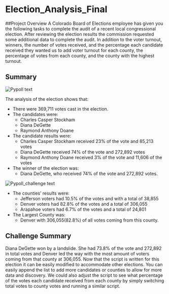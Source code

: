 # Election_Analysis_Final

##Project Overview
A Colorado Board of Elections employee has given you the following tasks to complete the audit of a recent local congressional election. After reviewing the election results the commission requested some additional data to complete the audit. In addition to the voter turnout, winners, the number of votes received, and the percentage each candidate received they wanted us to add voter turnout for each county, the percentage of votes from each county, and the county with the highest turnout.


## Summary

![Pypoll text](https://user-images.githubusercontent.com/108442512/202873649-fe12ff45-83ee-4b8b-8176-12c50f06996a.png)


The analysis of the election shows that:
- There were 369,711 votes cast in the election.
- The candidates were:
    - Charles Casper Stockham
    - Diana DeGette
    - Raymond Anthony Doane
- The candidate results were:
    - Charles Casper Stockham received 23% of the vote and 85,213 votes
    - Diana DeGette received 74% of the vote and 272,892 votes
    - Raymond Anthony Doane received 3% of the vote and 11,606 of the votes
- The winner of the election was:
    - Diana DeGette, who received 74% of the vote and 272,892 votes.
    

![Pypoll_challenge text](https://user-images.githubusercontent.com/108442512/202873954-c8705b97-9271-4696-94fc-01c8eb97944a.png)


- The counties’ results were:
    - Jefferson voters had 10.5% of the votes and with a total of 38,855
    - Denver voters had 82.8% of the votes and a total of 306,055
    - Arapahoe voters had 6.7% of the votes and a total of 24,801
- The Largest County was:
    - Denver with 306,055(82.8%) of all votes coming from this county.
    

## Challenge Summary
Diana DeGette won by a landslide. She had 73.8% of the vote and 272,892 in total votes and Denver led the way with the most amount of voters coming from that county at 306,055. Now that the script is written for this election it can be easily modified to accommodate other elections. You can easily append the list to add more candidates or counties to allow for more data and discovery. We could also adjust the script to see what percentage of the votes each candidate received from each county by simply switching total votes to county votes and running a similar script.
